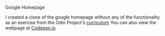 Google Homepage

I created a clone of the google homepage without any of the functionality as an exercise from the Odin Project's [curriculum](http://www.theodinproject.com/web-development-101/html-css)
You can also view the webpage at [Codepen.io](https://codepen.io/pinedag395/pen/PjQOWL)
